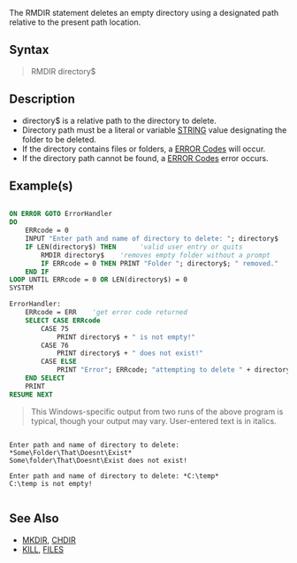 The RMDIR statement deletes an empty directory using a designated path relative to the present path location.

## Syntax

> RMDIR directory$

## Description

* directory$ is a relative path to the directory to delete.
* Directory path must be a literal or variable [STRING](STRING) value designating the folder to be deleted.
* If the directory contains files or folders, a [ERROR Codes](ERROR-Codes) will occur.
* If the directory path cannot be found, a [ERROR Codes](ERROR-Codes) error occurs.

## Example(s)

```vb

ON ERROR GOTO ErrorHandler
DO
    ERRcode = 0
    INPUT "Enter path and name of directory to delete: "; directory$
    IF LEN(directory$) THEN      'valid user entry or quits
        RMDIR directory$    'removes empty folder without a prompt
        IF ERRcode = 0 THEN PRINT "Folder "; directory$; " removed."
    END IF
LOOP UNTIL ERRcode = 0 OR LEN(directory$) = 0
SYSTEM

ErrorHandler:
    ERRcode = ERR    'get error code returned
    SELECT CASE ERRcode
        CASE 75
            PRINT directory$ + " is not empty!"
        CASE 76
            PRINT directory$ + " does not exist!"
        CASE ELSE
            PRINT "Error"; ERRcode; "attempting to delete " + directory$
    END SELECT
    PRINT
RESUME NEXT


```

> This Windows-specific output from two runs of the above program is typical, though your output may vary. User-entered text is in italics.

```text

Enter path and name of directory to delete: *Some\Folder\That\Doesnt\Exist*
Some\folder\That\Doesnt\Exist does not exist!

Enter path and name of directory to delete: *C:\temp*
C:\temp is not empty!


```

## See Also

* [MKDIR](MKDIR), [CHDIR](CHDIR)
* [KILL](KILL), [FILES](FILES)
